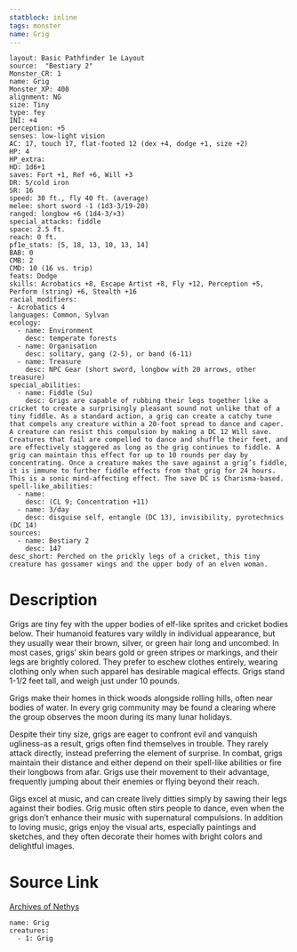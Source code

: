 ```yaml
---
statblock: inline
tags: monster
name: Grig
---
```

```statblock
layout: Basic Pathfinder 1e Layout
source:  "Bestiary 2"
Monster_CR: 1
name: Grig
Monster_XP: 400
alignment: NG
size: Tiny
type: fey
INI: +4
perception: +5
senses: low-light vision
AC: 17, touch 17, flat-footed 12 (dex +4, dodge +1, size +2)
HP: 4
HP_extra: 
HD: 1d6+1
saves: Fort +1, Ref +6, Will +3
DR: 5/cold iron
SR: 16
speed: 30 ft., fly 40 ft. (average)
melee: short sword -1 (1d3-3/19-20)
ranged: longbow +6 (1d4-3/×3)
special_attacks: fiddle
space: 2.5 ft.
reach: 0 ft.
pf1e_stats: [5, 18, 13, 10, 13, 14]
BAB: 0
CMB: 2
CMD: 10 (16 vs. trip)
feats: Dodge
skills: Acrobatics +8, Escape Artist +8, Fly +12, Perception +5, Perform (string) +6, Stealth +16
racial_modifiers:
- Acrobatics 4
languages: Common, Sylvan
ecology:
  - name: Environment
    desc: temperate forests
  - name: Organisation
    desc: solitary, gang (2-5), or band (6-11)
  - name: Treasure
    desc: NPC Gear (short sword, longbow with 20 arrows, other treasure)
special_abilities:
  - name: Fiddle (Su)
    desc: Grigs are capable of rubbing their legs together like a cricket to create a surprisingly pleasant sound not unlike that of a tiny fiddle. As a standard action, a grig can create a catchy tune that compels any creature within a 20-foot spread to dance and caper. A creature can resist this compulsion by making a DC 12 Will save. Creatures that fail are compelled to dance and shuffle their feet, and are effectively staggered as long as the grig continues to fiddle. A grig can maintain this effect for up to 10 rounds per day by concentrating. Once a creature makes the save against a grig’s fiddle, it is immune to further fiddle effects from that grig for 24 hours. This is a sonic mind-affecting effect. The save DC is Charisma-based.
spell-like_abilities:
  - name:
    desc: (CL 9; Concentration +11)
  - name: 3/day
    desc: disguise self, entangle (DC 13), invisibility, pyrotechnics (DC 14)
sources:
  - name: Bestiary 2
    desc: 147
desc_short: Perched on the prickly legs of a cricket, this tiny creature has gossamer wings and the upper body of an elven woman.
```
# Description
Grigs are tiny fey with the upper bodies of elf-like sprites and cricket bodies below. Their humanoid features vary wildly in individual appearance, but they usually wear their brown, silver, or green hair long and uncombed. In most cases, grigs’ skin bears gold or green stripes or markings, and their legs are brightly colored. They prefer to eschew clothes entirely, wearing clothing only when such apparel has desirable magical effects. Grigs stand 1-1/2 feet tall, and weigh just under 10 pounds.

Grigs make their homes in thick woods alongside rolling hills, often near bodies of water. In every grig community may be found a clearing where the group observes the moon during its many lunar holidays.

Despite their tiny size, grigs are eager to confront evil and vanquish ugliness-as a result, grigs often find themselves in trouble. They rarely attack directly, instead preferring the element of surprise. In combat, grigs maintain their distance and either depend on their spell-like abilities or fire their longbows from afar. Grigs use their movement to their advantage, frequently jumping about their enemies or flying beyond their reach.

Gigs excel at music, and can create lively ditties simply by sawing their legs against their bodies. Grig music often stirs people to dance, even when the grigs don’t enhance their music with supernatural compulsions. In addition to loving music, grigs enjoy the visual arts, especially paintings and sketches, and they often decorate their homes with bright colors and delightful images.
# Source Link
[Archives of Nethys](https://aonprd.com/MonsterDisplay.aspx?ItemName=Grig)
```encounter-table
name: Grig
creatures:
  - 1: Grig
```
